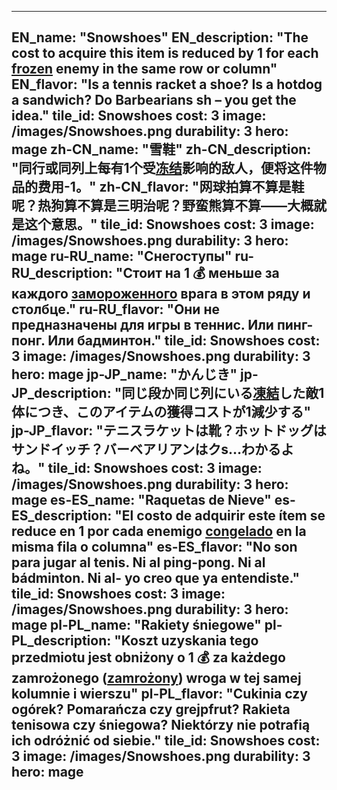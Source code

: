 ---

EN_name: "Snowshoes"
EN_description: "The cost to acquire this item is reduced by 1 for each <u>frozen</u> enemy in the same row or column"
EN_flavor: "Is a tennis racket a shoe? Is a hotdog a sandwich? Do Barbearians sh – you get the idea."
tile_id: Snowshoes
cost: 3
image: /images/Snowshoes.png
durability: 3
hero: mage
zh-CN_name: "雪鞋"
zh-CN_description: "同行或同列上每有1个受<u>冻结</u>影响的敌人，便将这件物品的费用-1。"
zh-CN_flavor: "网球拍算不算是鞋呢？热狗算不算是三明治呢？野蛮熊算不算——大概就是这个意思。"
tile_id: Snowshoes
cost: 3
image: /images/Snowshoes.png
durability: 3
hero: mage
ru-RU_name: "Снегоступы"
ru-RU_description: "Стоит на 1 💰 меньше за каждого <u>замороженного</u> врага в этом ряду и столбце."
ru-RU_flavor: "Они не предназначены для игры в теннис. Или пинг-понг. Или бадминтон."
tile_id: Snowshoes
cost: 3
image: /images/Snowshoes.png
durability: 3
hero: mage
jp-JP_name: "かんじき"
jp-JP_description: "同じ段か同じ列にいる<u>凍結</u>した敵1体につき、このアイテムの獲得コストが1減少する"
jp-JP_flavor: "テニスラケットは靴？ホットドッグはサンドイッチ？バーベアリアンはクs…わかるよね。"
tile_id: Snowshoes
cost: 3
image: /images/Snowshoes.png
durability: 3
hero: mage
es-ES_name: "Raquetas de Nieve"
es-ES_description: "El costo de adquirir este ítem se reduce en 1 por cada enemigo <u>congelado</u> en la misma fila o columna"
es-ES_flavor: "No son para jugar al tenis. Ni al ping-pong. Ni al bádminton. Ni al- yo creo que ya entendiste."
tile_id: Snowshoes
cost: 3
image: /images/Snowshoes.png
durability: 3
hero: mage
pl-PL_name: "Rakiety śniegowe"
pl-PL_description: "Koszt uzyskania tego przedmiotu jest obniżony o 1 💰 za każdego zamrożonego (<u>zamrożony</u>) wroga w tej samej kolumnie i wierszu"
pl-PL_flavor: "Cukinia czy ogórek? Pomarańcza czy grejpfrut? Rakieta tenisowa czy śniegowa? Niektórzy nie potrafią ich odróżnić od siebie."
tile_id: Snowshoes
cost: 3
image: /images/Snowshoes.png
durability: 3
hero: mage
---